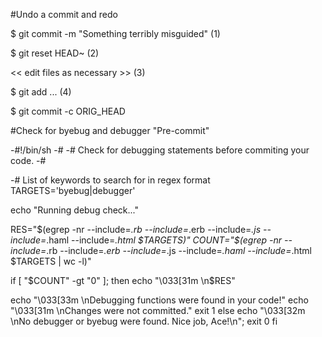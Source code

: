 #Undo a commit and redo

$ git commit -m "Something terribly misguided"              (1)

$ git reset HEAD~                                           (2)

<< edit files as necessary >>                               (3)

$ git add ...                                               (4)

$ git commit -c ORIG_HEAD    


#Check for byebug and debugger "Pre-commit"

-#!/bin/sh
-#
-# Check for debugging statements before commiting your code.
-#

-# List of keywords to search for in regex format
TARGETS='byebug|debugger'

echo "Running debug check..."

RES="$(egrep -nr --include=*.rb --include=*.erb --include=*.js --include=*.haml --include=*.html  $TARGETS)"
COUNT="$(egrep -nr --include=*.rb --include=*.erb --include=*.js --include=*.haml --include=*.html  $TARGETS | wc -l)"

if [ "$COUNT" -gt "0" ]; then
  echo "\033[31m \n$RES"

  echo "\033[33m \nDebugging functions were found in your code!"
  echo "\033[31m \nChanges were not committed."
  exit 1
else
  echo "\033[32m \nNo debugger or byebug were found.  Nice job, Ace!\n";
  exit 0
fi
